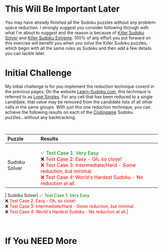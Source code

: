 # This Will Be Important Later

You may have already finished all the Sudoku puzzles without any problem-space reduction. I strongly suggest you consider following through with what I'm about to suggest and the reason is because of [Killer Sudoku Solver](https://www.codingame.com/training/medium/killer-sudoku-solver) and [Killer Sudoku Extreme](https://www.codingame.com/training/hard/killer-sudoku-extreme-challenge). 100% of any effort you put forward on this exercise will benefit you when you solve the Killer Sudoku puzzles, which begin with all the same rules as Sudoku and then add a few details you can tackle later.

# Initial Challenge

My initial challenge is for you implement the reduction technique coverd in the previous pages. On the website [Learn-Sudoku.com](https://learn-sudoku.com), this technique is referred to as [Lone Singles](https://learn-sudoku.com/lone-singles.html). For any cell that has been reduced to a single candidate, that value may be removed from the candidate lists of all other cells in the same groups. With just this one reduction technique, you can achieve the following results on each of the [Codingame](https://www.codingame.com/) Sudoku puzzles...without any backtracking.

<BR>

| Puzzle | Results                                |
|:--|:------------------------------------------------------------------|
| Sudoku Solver|<BR><span style="color:green">✅ Test Case 1: Very Easy</span><BR>❌ <span style="color:red">Test Case 2: Easy - Oh, so close!<BR>❌ Test Case 3: Intermediate/Hard - Some reduction, but minimal.</span><BR><span style="color:red">❌ Test Case 4: World's Hardest Sudoku - No reduction at all.</span>|

| Sudoku Solver|
✅ <span style="color:green">Test Case 1: Very Easy</span><BR>
❌ <span style="color:red">Test Case 2: Easy - Oh, so close!</span><BR>
❌ <span style="color:red">Test Case 3: Intermediate/Hard - Some reduction, but minimal.</span><BR>
❌ <span style="color:red">Test Case 4: World's Hardest Sudoku - No reduction at all.</span>|
 
<BR>




# If You NEED More
